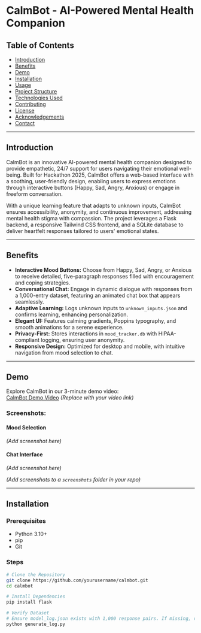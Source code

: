 # CalmBot - AI-Powered Mental Health Companion

## Table of Contents
- [Introduction](#introduction)  
- [Benefits](#benefits)  
- [Demo](#demo)  
- [Installation](#installation)  
- [Usage](#usage)  
- [Project Structure](#project-structure)  
- [Technologies Used](#technologies-used)  
- [Contributing](#contributing)  
- [License](#license)  
- [Acknowledgements](#acknowledgements)  
- [Contact](#contact)  

---

## Introduction
CalmBot is an innovative AI-powered mental health companion designed to provide empathetic, 24/7 support for users navigating their emotional well-being. Built for Hackathon 2025, CalmBot offers a web-based interface with a soothing, user-friendly design, enabling users to express emotions through interactive buttons (Happy, Sad, Angry, Anxious) or engage in freeform conversation.

With a unique learning feature that adapts to unknown inputs, CalmBot ensures accessibility, anonymity, and continuous improvement, addressing mental health stigma with compassion. The project leverages a Flask backend, a responsive Tailwind CSS frontend, and a SQLite database to deliver heartfelt responses tailored to users' emotional states.

---

## Benefits
- **Interactive Mood Buttons:** Choose from Happy, Sad, Angry, or Anxious to receive detailed, five-paragraph responses filled with encouragement and coping strategies.  
- **Conversational Chat:** Engage in dynamic dialogue with responses from a 1,000-entry dataset, featuring an animated chat box that appears seamlessly.  
- **Adaptive Learning:** Logs unknown inputs to `unknown_inputs.json` and confirms learning, enhancing personalization.  
- **Elegant UI:** Features calming gradients, Poppins typography, and smooth animations for a serene experience.  
- **Privacy-First:** Stores interactions in `mood_tracker.db` with HIPAA-compliant logging, ensuring user anonymity.  
- **Responsive Design:** Optimized for desktop and mobile, with intuitive navigation from mood selection to chat.

---

## Demo
Explore CalmBot in our 3-minute demo video:  
[CalmBot Demo Video](#) *(Replace with your video link)*

### Screenshots:
#### Mood Selection  
*(Add screenshot here)*

#### Chat Interface  
*(Add screenshot here)*

*(Add screenshots to a `screenshots` folder in your repo)*

---

## Installation

### Prerequisites
- Python 3.10+  
- pip  
- Git

### Steps
```bash
# Clone the Repository
git clone https://github.com/yourusername/calmbot.git
cd calmbot

# Install Dependencies
pip install flask

# Verify Dataset
# Ensure model_log.json exists with 1,000 response pairs. If missing, regenerate:
python generate_log.py
